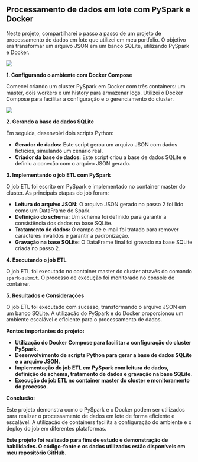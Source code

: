 ## Processamento de dados em lote com PySpark e Docker

Neste projeto, compartilharei o passo a passo de um projeto de processamento de dados em lote que utilizei em meu portfolio. O objetivo era transformar um arquivo JSON em um banco SQLite, utilizando PySpark e Docker.

<img src="https://i.imgur.com/1UvoRjd.png">

**1. Configurando o ambiente com Docker Compose**

Comecei criando um cluster PySpark em Docker com três containers: um master, dois workers e um history para armazenar logs. Utilizei o Docker Compose para facilitar a configuração e o gerenciamento do cluster.

<img src="https://i.imgur.com/uomf7ht.png">

**2. Gerando a base de dados SQLite**

Em seguida, desenvolvi dois scripts Python:

* **Gerador de dados:** Este script gerou um arquivo JSON com dados fictícios, simulando um cenário real.
* **Criador da base de dados:** Este script criou a base de dados SQLite e definiu a conexão com o arquivo JSON gerado.

**3. Implementando o job ETL com PySpark**

O job ETL foi escrito em PySpark e implementado no container master do cluster. As principais etapas do job foram:

* **Leitura do arquivo JSON:** O arquivo JSON gerado no passo 2 foi lido como um DataFrame do Spark.
* **Definição do schema:** Um schema foi definido para garantir a consistência dos dados na base SQLite.
* **Tratamento de dados:** O campo de e-mail foi tratado para remover caracteres inválidos e garantir a padronização.
* **Gravação na base SQLite:** O DataFrame final foi gravado na base SQLite criada no passo 2.

**4. Executando o job ETL**

O job ETL foi executado no container master do cluster através do comando `spark-submit`. O processo de execução foi monitorado no console do container.

**5. Resultados e Considerações**

O job ETL foi executado com sucesso, transformando o arquivo JSON em um banco SQLite. A utilização do PySpark e do Docker proporcionou um ambiente escalável e eficiente para o processamento de dados.

**Pontos importantes do projeto:**

* **Utilização do Docker Compose para facilitar a configuração do cluster PySpark.**
* **Desenvolvimento de scripts Python para gerar a base de dados SQLite e o arquivo JSON.**
* **Implementação do job ETL em PySpark com leitura de dados, definição de schema, tratamento de dados e gravação na base SQLite.**
* **Execução do job ETL no container master do cluster e monitoramento do processo.**

**Conclusão:**

Este projeto demonstra como o PySpark e o Docker podem ser utilizados para realizar o processamento de dados em lote de forma eficiente e escalável. A utilização de containers facilita a configuração do ambiente e o deploy do job em diferentes plataformas.

**Este projeto foi realizado para fins de estudo e demonstração de habilidades. O código-fonte e os dados utilizados estão disponíveis em meu repositório GitHub.**
